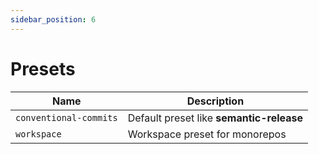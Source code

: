 ```yaml
---
sidebar_position: 6
---
```


# Presets

| Name                   | Description                              |
| ---------------------- | ---------------------------------------- |
| `conventional-commits` | Default preset like **semantic-release** |
| `workspace`            | Workspace preset for monorepos           |
